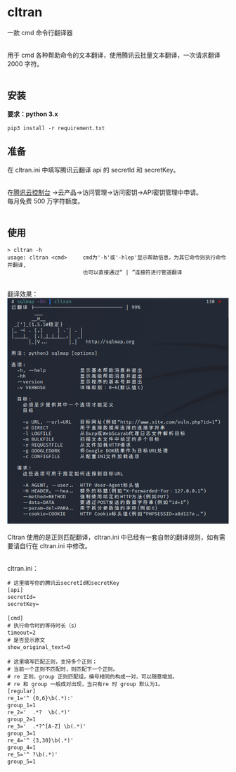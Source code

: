 # cltran
一款 cmd 命令行翻译器<br />​

用于 cmd 各种帮助命令的文本翻译，使用腾讯云批量文本翻译，一次请求翻译 2000 字符。<br />​<br />
## 安装
**要求：python 3.x**
```
pip3 install -r requirement.txt
```


## 准备
在 cltran.ini 中填写腾讯云翻译 api 的 secretId 和 secretKey。<br />​

在[腾讯云控制台](https://console.cloud.tencent.com/) ->云产品->访问管理->访问密钥->API密钥管理中申请。<br />每月免费 500 万字符额度。<br />​<br />
## 使用
```
> cltran -h
usage: cltran <cmd>     cmd为'-h'或'-hlep'显示帮助信息，为其它命令则执行命令并翻译, 
                        也可以直接通过“ | ”连接符进行管道翻译
```

<br />翻译效果：<br />![example1.PNG](https://github.com/45qq/Cltran/blob/master/doc/example1.PNG)<br />
<br />Cltran 使用的是正则匹配翻译，cltran.ini 中已经有一套自带的翻译规则，如有需要请自行在 cltran.ini 中修改。<br />​

cltran.ini：
```
# 这里填写你的腾讯云secretId和secretKey
[api]
secretId=
secretKey=

[cmd]
# 执行命令时的等待时长（s）
timeout=2
# 是否显示原文
show_original_text=0

# 这里填写匹配正则，支持多个正则；
# 当前一个正则不匹配时，则匹配下一个正则。
# re 正则，group 正则匹配组，编号相同的构成一对，可以随意增加。
# re 和 group 一般成对出现，当只有re 时 group 默认为1。
[regular]
re_1='^ {0,6}\b(.*):'
group_1=1
re_2='  .*?  \b(.*)'
group_2=1
re_3='  .*?^[A-Z] \b(.*)'
group_3=1
re_4='^ {3,30}\b(.*)'
group_4=1
re_5='^ ?\b(.*)'
group_5=1
```
